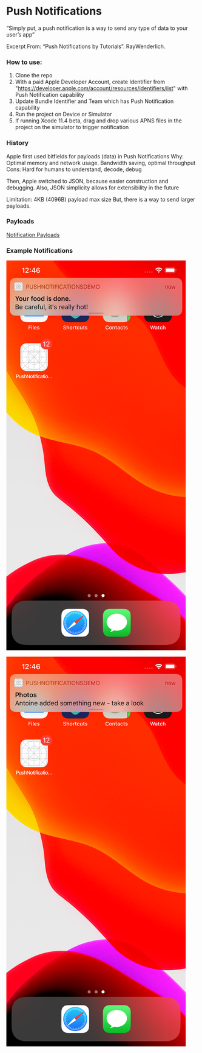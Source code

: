 # Push Notifications

“Simply put, a push notification is a way to send any type of data to your user’s app”

Excerpt From: “Push Notifications by Tutorials”. RayWenderlich. 

### How to use:

1. Clone the repo
2. With a paid Apple Developer Account, create Identifier from "https://developer.apple.com/account/resources/identifiers/list" with Push Notification capability
3. Update Bundle Identifier and Team which has Push Notification capability
4. Run the project on Device or Simulator
5. If running Xcode 11.4 beta, drag and drop various APNS files in the project on the simulator to trigger notification

### History

Apple first used bitfields for payloads (data) in Push Notifications
Why: Optimal memory and network usage. Bandwidth saving, optimal throughput
Cons: Hard for humans to understand, decode, debug

Then, Apple switched to JSON, because easier construction and debugging.
Also, JSON simplicity allows for extensibility in the future 

Limitation: 4KB (4096B) payload max size
But, there is a way to send larger payloads.

### Payloads

[Notification Payloads](/PushNotificationsDemo/PushNotificationsDemo/DemoNotifications/)

### Example Notifications

![noti1](/PushNotificationsDemo/Images/notification1.png)

![noti2](/PushNotificationsDemo/Images/notification2.png)
